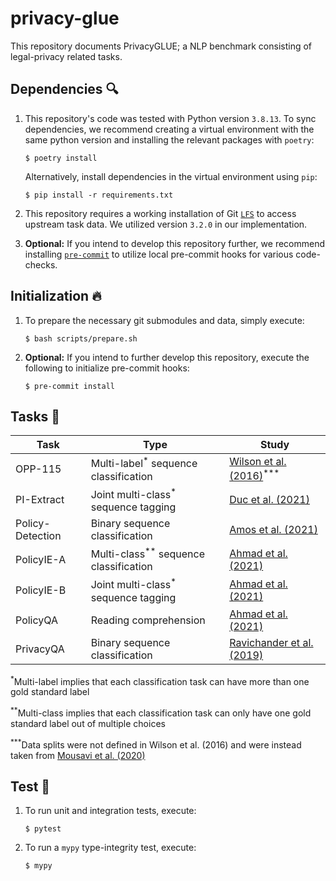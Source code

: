 # privacy-glue

This repository documents PrivacyGLUE; a NLP benchmark consisting of legal-privacy related tasks.

## Dependencies :mag:

1. This repository's code was tested with Python version `3.8.13`. To sync dependencies, we recommend creating a virtual environment with the same python version and installing the relevant packages with `poetry`:

    ```
    $ poetry install
    ```

    Alternatively, install dependencies in the virtual environment using `pip`:
    ```
    $ pip install -r requirements.txt
    ```

2.  This repository requires a working installation of Git [`LFS`](https://git-lfs.github.com/) to access upstream task data. We utilized version `3.2.0` in our implementation.

3. **Optional:** If you intend to develop this repository further, we recommend installing [`pre-commit`](https://github.com/pre-commit/pre-commit) to utilize local pre-commit hooks for various code-checks.

## Initialization :fire:

1. To prepare the necessary git submodules and data, simply execute:

    ```
    $ bash scripts/prepare.sh
    ```

2. **Optional:** If you intend to further develop this repository, execute the following to initialize pre-commit hooks:

    ```
    $ pre-commit install
    ```

## Tasks :runner:

| Task             | Type                                              | Study                                                                                |
|------------------|---------------------------------------------------|--------------------------------------------------------------------------------------|
| OPP-115          | Multi-label<sup>\*</sup> sequence classification  | [Wilson et al. (2016)](https://usableprivacy.org/data)<sup>\*\*\*</sup>              |
| PI-Extract       | Joint multi-class<sup>\*</sup> sequence tagging   | [Duc et al. (2021)](https://github.com/um-rtcl/piextract_dataset)                    |
| Policy-Detection | Binary sequence classification                    | [Amos et al. (2021)](https://privacypolicies.cs.princeton.edu/)                      |
| PolicyIE-A       | Multi-class<sup>\**</sup> sequence classification | [Ahmad et al. (2021)](https://github.com/wasiahmad/PolicyIE)                         |
| PolicyIE-B       | Joint multi-class<sup>\*</sup> sequence tagging   | [Ahmad et al. (2021)](https://github.com/wasiahmad/PolicyIE)                         |
| PolicyQA         | Reading comprehension                             | [Ahmad et al. (2021)](https://github.com/wasiahmad/PolicyQA)                         |
| PrivacyQA        | Binary sequence classification                    | [Ravichander et al. (2019)](https://github.com/AbhilashaRavichander/PrivacyQA_EMNLP) |

<sup>\*</sup>Multi-label implies that each classification task can have more than one gold standard label

<sup>\*\*</sup>Multi-class implies that each classification task can only have one gold standard label out of multiple choices

<sup>\*\*\*</sup>Data splits were not defined in Wilson et al. (2016) and were instead taken from [Mousavi et al. (2020)](https://github.com/SmartDataAnalytics/Polisis_Benchmark)

## Test :microscope:

1. To run unit and integration tests, execute:

    ```
    $ pytest
    ```

2. To run a `mypy` type-integrity test, execute:

    ```
    $ mypy
    ```
